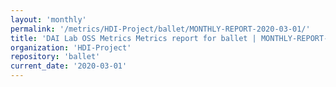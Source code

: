 ```yaml
---
layout: 'monthly'
permalink: '/metrics/HDI-Project/ballet/MONTHLY-REPORT-2020-03-01/'
title: 'DAI Lab OSS Metrics Metrics report for ballet | MONTHLY-REPORT-2020-03-01'
organization: 'HDI-Project'
repository: 'ballet'
current_date: '2020-03-01'
---
```

